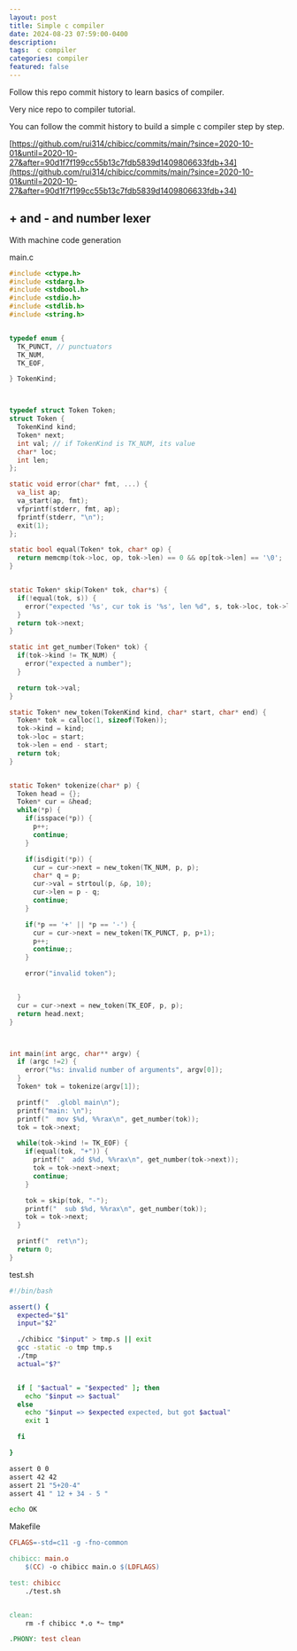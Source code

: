 ```yaml
---
layout: post
title: Simple c compiler     
date: 2024-08-23 07:59:00-0400
description:  
tags:  c compiler 
categories: compiler
featured: false
---
```


Follow this repo commit history to learn basics of compiler.

Very nice repo to compiler tutorial.

You can follow the commit history to build a simple c compiler 
step by step.

[https://github.com/rui314/chibicc/commits/main/?since=2020-10-01&until=2020-10-27&after=90d1f7f199cc55b13c7fdb5839d1409806633fdb+34](https://github.com/rui314/chibicc/commits/main/?since=2020-10-01&until=2020-10-27&after=90d1f7f199cc55b13c7fdb5839d1409806633fdb+34)

## + and - and number lexer   
With machine code generation

main.c
```c
#include <ctype.h>
#include <stdarg.h>
#include <stdbool.h>
#include <stdio.h>
#include <stdlib.h>
#include <string.h>


typedef enum {
  TK_PUNCT, // punctuators
  TK_NUM, 
  TK_EOF,

} TokenKind;



typedef struct Token Token;
struct Token {
  TokenKind kind;
  Token* next;
  int val; // if TokenKind is TK_NUM, its value
  char* loc;
  int len;
};

static void error(char* fmt, ...) {
  va_list ap;
  va_start(ap, fmt);
  vfprintf(stderr, fmt, ap); 
  fprintf(stderr, "\n");
  exit(1);
};

static bool equal(Token* tok, char* op) {
  return memcmp(tok->loc, op, tok->len) == 0 && op[tok->len] == '\0';
}


static Token* skip(Token* tok, char*s) {
  if(!equal(tok, s)) {
    error("expected '%s', cur tok is '%s', len %d", s, tok->loc, tok->len);
  }
  return tok->next;
}

static int get_number(Token* tok) {
  if(tok->kind != TK_NUM) {
    error("expected a number");
  }

  return tok->val;
}

static Token* new_token(TokenKind kind, char* start, char* end) {
  Token* tok = calloc(1, sizeof(Token));
  tok->kind = kind;
  tok->loc = start;
  tok->len = end - start;
  return tok;
}


static Token* tokenize(char* p) {
  Token head = {};
  Token* cur = &head;
  while(*p) {
    if(isspace(*p)) {
      p++;
      continue;
    }

    if(isdigit(*p)) {
      cur = cur->next = new_token(TK_NUM, p, p);
      char* q = p;
      cur->val = strtoul(p, &p, 10);
      cur->len = p - q;
      continue;
    }

    if(*p == '+' || *p == '-') {
      cur = cur->next = new_token(TK_PUNCT, p, p+1);
      p++;
      continue;;
    }

    error("invalid token");


  }
  cur = cur->next = new_token(TK_EOF, p, p);
  return head.next;
}



int main(int argc, char** argv) {
  if (argc !=2) {
    error("%s: invalid number of arguments", argv[0]);
  }
  Token* tok = tokenize(argv[1]);

  printf("  .globl main\n");
  printf("main: \n");
  printf("  mov $%d, %%rax\n", get_number(tok));
  tok = tok->next;

  while(tok->kind != TK_EOF) {
    if(equal(tok, "+")) {
      printf("  add $%d, %%rax\n", get_number(tok->next));
      tok = tok->next->next;
      continue;
    }

    tok = skip(tok, "-");
    printf("  sub $%d, %%rax\n", get_number(tok));
    tok = tok->next;
  }

  printf("  ret\n");
  return 0;
} 


```

test.sh
```bash
#!/bin/bash

assert() {
  expected="$1"
  input="$2"

  ./chibicc "$input" > tmp.s || exit
  gcc -static -o tmp tmp.s
  ./tmp
  actual="$?"


  if [ "$actual" = "$expected" ]; then
    echo "$input => $actual"
  else
    echo "$input => $expected expected, but got $actual"
    exit 1

  fi

}

assert 0 0
assert 42 42
assert 21 "5+20-4"
assert 41 " 12 + 34 - 5 "

echo OK
```

Makefile
```Makefile
CFLAGS=-std=c11 -g -fno-common

chibicc: main.o
	$(CC) -o chibicc main.o $(LDFLAGS)

test: chibicc
	./test.sh


clean:
	rm -f chibicc *.o *~ tmp*

.PHONY: test clean

```

